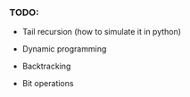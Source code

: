 ### TODO:

- Tail recursion (how to simulate it in python)

- Dynamic programming

- Backtracking

- Bit operations

